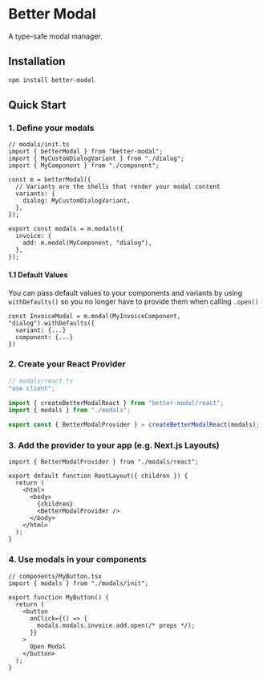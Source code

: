 # Better Modal

A type-safe modal manager.

## Installation

```bash
npm install better-modal
```

## Quick Start

### 1. Define your modals

```tsx
// modals/init.ts
import { betterModal } from "better-modal";
import { MyCustomDialogVariant } from "./dialog";
import { MyComponent } from "./component";

const m = betterModal({
  // Variants are the shells that render your modal content
  variants: {
    dialog: MyCustomDialogVariant,
  },
});

export const modals = m.modals({
  invoice: {
    add: m.modal(MyComponent, "dialog"),
  },
});
```

#### 1.1 Default Values

You can pass default values to your components and variants by using `withDefaults()` so you no longer have to provide them when calling `.open()`

```tsx
const InvoiceModal = m.modal(MyInvoiceComponent, "dialog").withDefaults({
  variant: {...}
  component: {...}
})
```

### 2. Create your React Provider

```ts
// modals/react.ts
"use client";

import { createBetterModalReact } from "better-modal/react";
import { modals } from "./modals";

export const { BetterModalProvider } = createBetterModalReact(modals);
```

### 3. Add the provider to your app (e.g. Next.js Layouts)

```tsx
import { BetterModalProvider } from "./modals/react";

export default function RootLayout({ children }) {
  return (
    <html>
      <body>
        {children}
        <BetterModalProvider />
      </body>
    </html>
  );
}
```

### 4. Use modals in your components

```tsx
// components/MyButton.tsx
import { modals } from "./modals/init";

export function MyButton() {
  return (
    <button
      onClick={() => {
        modals.modals.invoice.add.open(/* props */);
      }}
    >
      Open Modal
    </button>
  );
}
```
